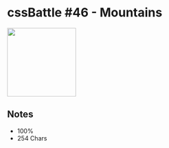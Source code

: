 # cssBattle #46 - Mountains

<img src="https://cssbattle.dev/targets/46@2x.png" width="160">

## Notes

- 100%
- 254 Chars
